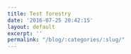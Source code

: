 ```yaml
---
title: Test forestry
date: '2016-07-25 20:42:15'
layout: default
excerpt: ''
permalink: "/blog/:categories/:slug/"
---
```

